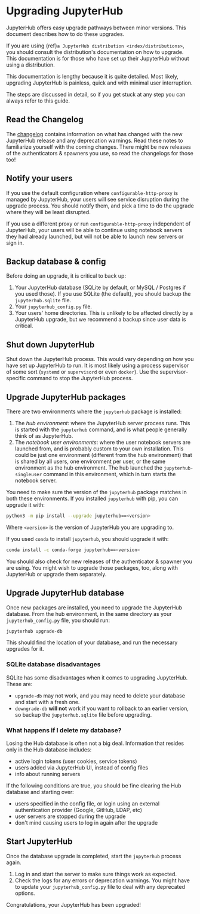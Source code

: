 # Upgrading JupyterHub

JupyterHub offers easy upgrade pathways between minor versions. This
document describes how to do these upgrades.

If you are using {ref}`a JupyterHub distribution <index/distributions>`, you
should consult the distribution's documentation on how to upgrade. This documentation is
for those who have set up their JupyterHub without using a distribution.

This documentation is lengthy because it is quite detailed. Most likely, upgrading
JupyterHub is painless, quick and with minimal user interruption.

The steps are discussed in detail, so if you get stuck at any step you can always refer to this guide.

## Read the Changelog

The [changelog](../changelog.md) contains information on what has
changed with the new JupyterHub release and any deprecation warnings.
Read these notes to familiarize yourself with the coming changes. There
might be new releases of the authenticators & spawners you use, so
read the changelogs for those too!

## Notify your users

If you use the default configuration where `configurable-http-proxy`
is managed by JupyterHub, your users will see service disruption during
the upgrade process. You should notify them, and pick a time to do the
upgrade where they will be least disrupted.

If you use a different proxy or run `configurable-http-proxy`
independent of JupyterHub, your users will be able to continue using notebook
servers they had already launched, but will not be able to launch new servers or sign in.

## Backup database & config

Before doing an upgrade, it is critical to back up:

1. Your JupyterHub database (SQLite by default, or MySQL / Postgres if you used those).
   If you use SQLite (the default), you should backup the `jupyterhub.sqlite` file.
2. Your `jupyterhub_config.py` file.
3. Your users' home directories. This is unlikely to be affected directly by
   a JupyterHub upgrade, but we recommend a backup since user data is critical.

## Shut down JupyterHub

Shut down the JupyterHub process. This would vary depending on how you
have set up JupyterHub to run. It is most likely using a process
supervisor of some sort (`systemd` or `supervisord` or even `docker`).
Use the supervisor-specific command to stop the JupyterHub process.

## Upgrade JupyterHub packages

There are two environments where the `jupyterhub` package is installed:

1. The _hub environment_: where the JupyterHub server process
   runs. This is started with the `jupyterhub` command, and is what
   people generally think of as JupyterHub.
2. The _notebook user environments_: where the user notebook
   servers are launched from, and is probably custom to your own
   installation. This could be just one environment (different from the
   hub environment) that is shared by all users, one environment
   per user, or the same environment as the hub environment. The hub
   launched the `jupyterhub-singleuser` command in this environment,
   which in turn starts the notebook server.

You need to make sure the version of the `jupyterhub` package matches
in both these environments. If you installed `jupyterhub` with pip,
you can upgrade it with:

```bash
python3 -m pip install --upgrade jupyterhub==<version>
```

Where `<version>` is the version of JupyterHub you are upgrading to.

If you used `conda` to install `jupyterhub`, you should upgrade it
with:

```bash
conda install -c conda-forge jupyterhub==<version>
```

You should also check for new releases of the authenticator & spawner you
are using. You might wish to upgrade those packages, too, along with JupyterHub
or upgrade them separately.

## Upgrade JupyterHub database

Once new packages are installed, you need to upgrade the JupyterHub
database. From the hub environment, in the same directory as your
`jupyterhub_config.py` file, you should run:

```bash
jupyterhub upgrade-db
```

This should find the location of your database, and run the necessary upgrades
for it.

### SQLite database disadvantages

SQLite has some disadvantages when it comes to upgrading JupyterHub. These
are:

- `upgrade-db` may not work, and you may need to delete your database
  and start with a fresh one.
- `downgrade-db` **will not** work if you want to rollback to an
  earlier version, so backup the `jupyterhub.sqlite` file before
  upgrading.

### What happens if I delete my database?

Losing the Hub database is often not a big deal. Information that
resides only in the Hub database includes:

- active login tokens (user cookies, service tokens)
- users added via JupyterHub UI, instead of config files
- info about running servers

If the following conditions are true, you should be fine clearing the
Hub database and starting over:

- users specified in the config file, or login using an external
  authentication provider (Google, GitHub, LDAP, etc)
- user servers are stopped during the upgrade
- don't mind causing users to log in again after the upgrade

## Start JupyterHub

Once the database upgrade is completed, start the `jupyterhub`
process again.

1. Log in and start the server to make sure things work as
   expected.
2. Check the logs for any errors or deprecation warnings. You
   might have to update your `jupyterhub_config.py` file to
   deal with any deprecated options.

Congratulations, your JupyterHub has been upgraded!
